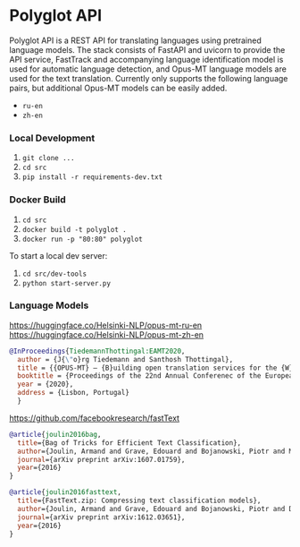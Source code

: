 # Polyglot API
Polyglot API is a REST API for translating languages using pretrained language models. The stack consists of FastAPI and uvicorn to provide the API service, FastTrack and accompanying language identification model is used for automatic language detection, and Opus-MT language models are used for the text translation. Currently only supports the following language pairs, but additional Opus-MT models can be easily added.
- `ru-en`
- `zh-en`

### Local Development
1. `git clone ...`
2. `cd src`
3. `pip install -r requirements-dev.txt`

### Docker Build
1. `cd src`
2. `docker build -t polyglot .`
3. `docker run -p "80:80" polyglot`

To start a local dev server:
1. `cd src/dev-tools`
2. `python start-server.py`


### Language Models
https://huggingface.co/Helsinki-NLP/opus-mt-ru-en
https://huggingface.co/Helsinki-NLP/opus-mt-zh-en
```bibtex
@InProceedings{TiedemannThottingal:EAMT2020,
  author = {J{\"o}rg Tiedemann and Santhosh Thottingal},
  title = {{OPUS-MT} — {B}uilding open translation services for the {W}orld},
  booktitle = {Proceedings of the 22nd Annual Conferenec of the European Association for Machine Translation (EAMT)},
  year = {2020},
  address = {Lisbon, Portugal}
  }
```
https://github.com/facebookresearch/fastText
```bibtex
@article{joulin2016bag,
  title={Bag of Tricks for Efficient Text Classification},
  author={Joulin, Armand and Grave, Edouard and Bojanowski, Piotr and Mikolov, Tomas},
  journal={arXiv preprint arXiv:1607.01759},
  year={2016}
}
```
```bibtex
@article{joulin2016fasttext,
  title={FastText.zip: Compressing text classification models},
  author={Joulin, Armand and Grave, Edouard and Bojanowski, Piotr and Douze, Matthijs and J{\'e}gou, H{\'e}rve and Mikolov, Tomas},
  journal={arXiv preprint arXiv:1612.03651},
  year={2016}
}
```
